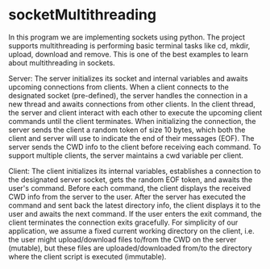 # socketMultithreading

In this program we are implementing sockets using python. The project supports multithreading is
performing basic terminal tasks like cd, mkdir, upload, download and remove. This is one of the 
best examples to learn about multithreading in sockets.

Server: The server initializes its socket and internal variables and awaits upcoming connections
from clients. When a client connects to the designated socket (pre-defined), the server handles
the connection in a new thread and awaits connections from other clients. In the client thread,
the server and client interact with each other to execute the upcoming client commands until the
client terminates. When initializing the connection, the server sends the client a random token of
size 10 bytes, which both the client and server will use to indicate the end of their messages
(EOF). The server sends the CWD info to the client before receiving each command. To support
multiple clients, the server maintains a cwd variable per client.


Client: The client initializes its internal variables, establishes a connection to the designated
server socket, gets the random EOF token, and awaits the user's command. Before each
command, the client displays the received CWD info from the server to the user. After the server
has executed the command and sent back the latest directory info, the client displays it to the
user and awaits the next command. If the user enters the exit command, the client terminates
the connection exits gracefully. For simplicity of our application, we assume a fixed current
working directory on the client, i.e. the user might upload/download files to/from the CWD on
the server (mutable), but these files are uploaded/downloaded from/to the directory where the
client script is executed (immutable).
